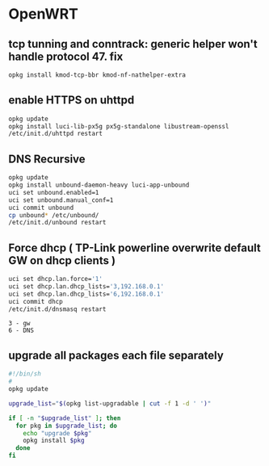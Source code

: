 # OpenWRT

## tcp tunning and conntrack: generic helper won't handle protocol 47. fix
```sh
opkg install kmod-tcp-bbr kmod-nf-nathelper-extra
```
## enable HTTPS on uhttpd

```sh
opkg update
opkg install luci-lib-px5g px5g-standalone libustream-openssl
/etc/init.d/uhttpd restart
```
## DNS Recursive

```sh
opkg update
opkg install unbound-daemon-heavy luci-app-unbound
uci set unbound.enabled=1
uci set unbound.manual_conf=1
uci commit unbound
cp unbound* /etc/unbound/
/etc/init.d/unbound restart
```

## Force dhcp ( TP-Link powerline overwrite default GW on dhcp clients )

```sh
uci set dhcp.lan.force='1'
uci set dhcp.lan.dhcp_lists='3,192.168.0.1'
uci set dhcp.lan.dhcp_lists='6,192.168.0.1'
uci commit dhcp
/etc/init.d/dnsmasq restart
```

```
3 - gw  
6 - DNS
```

## upgrade all packages each file separately
```sh
#!/bin/sh
#
opkg update

upgrade_list="$(opkg list-upgradable | cut -f 1 -d ' ')"

if [ -n "$upgrade_list" ]; then
  for pkg in $upgrade_list; do
    echo "upgrade $pkg"
    opkg install $pkg
  done
fi
```
